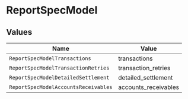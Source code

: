 # ReportSpecModel


## Values

| Name                                 | Value                                |
| ------------------------------------ | ------------------------------------ |
| `ReportSpecModelTransactions`        | transactions                         |
| `ReportSpecModelTransactionRetries`  | transaction_retries                  |
| `ReportSpecModelDetailedSettlement`  | detailed_settlement                  |
| `ReportSpecModelAccountsReceivables` | accounts_receivables                 |